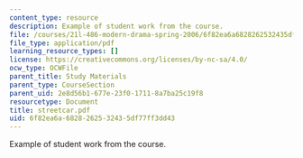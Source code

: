 ```yaml
---
content_type: resource
description: Example of student work from the course.
file: /courses/21l-486-modern-drama-spring-2006/6f82ea6a6828262532435df77ff3dd43_streetcar.pdf
file_type: application/pdf
learning_resource_types: []
license: https://creativecommons.org/licenses/by-nc-sa/4.0/
ocw_type: OCWFile
parent_title: Study Materials
parent_type: CourseSection
parent_uid: 2e8d56b1-677e-23f0-1711-8a7ba25c19f8
resourcetype: Document
title: streetcar.pdf
uid: 6f82ea6a-6828-2625-3243-5df77ff3dd43
---
```

Example of student work from the course.